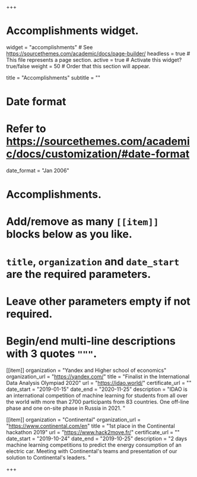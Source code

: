 +++
# Accomplishments widget.
widget = "accomplishments"  # See https://sourcethemes.com/academic/docs/page-builder/
headless = true  # This file represents a page section.
active = true  # Activate this widget? true/false
weight = 50  # Order that this section will appear.

title = "Accomplish&shy;ments"
subtitle = ""

# Date format
#   Refer to https://sourcethemes.com/academic/docs/customization/#date-format
date_format = "Jan 2006"

# Accomplishments.
#   Add/remove as many `[[item]]` blocks below as you like.
#   `title`, `organization` and `date_start` are the required parameters.
#   Leave other parameters empty if not required.
#   Begin/end multi-line descriptions with 3 quotes `"""`.

[[item]]
  organization = "Yandex and Higher school of economics"
  organization_url = "https://yandex.com/"
  title = "Finalist in the International Data Analysis Olympiad 2020"
  url = "https://idao.world/"
  certificate_url = ""
  date_start = "2019-01-15"
  date_end = "2020-11-25"
  description = "IDAO is an international competition of machine learning for students from all over the world with more than 2700 participants from 83 countries. One off-line phase and one on-site phase in Russia in 2021. "

[[item]]
  organization = "Continental"
  organization_url = "https://www.continental.com/en"
  title = "1st place in the Continental hackathon 2019"
  url = "https://www.hack2move.fr/"
  certificate_url = ""
  date_start = "2019-10-24"
  date_end = "2019-10-25"
  description = "2 days machine learning competitions to predict the energy consumption of an electric car. Meeting with Continental's teams and presentation of our solution to Continental's leaders. "


  

+++

